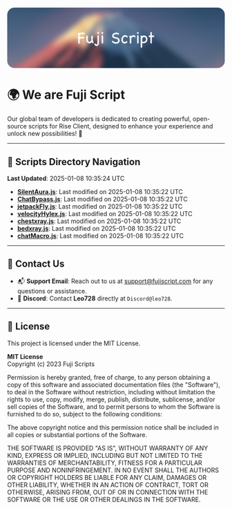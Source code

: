 ![Banner](.github/b.webp)

# 🌍 **We are Fuji Script**

Our global team of developers is dedicated to creating powerful, open-source scripts for Rise Client, designed to enhance your experience and unlock new possibilities! 🌟

---
<!-- SCRIPTS_NAVIGATION_START -->
## 📂 **Scripts Directory Navigation**

**Last Updated**: 2025-01-08 10:35:24 UTC

- **[SilentAura.js](scripts/SilentAura.js)**: Last modified on 2025-01-08 10:35:22 UTC
- **[ChatBypass.js](scripts/ChatBypass.js)**: Last modified on 2025-01-08 10:35:22 UTC
- **[jetpackFly.js](scripts/jetpackFly.js)**: Last modified on 2025-01-08 10:35:22 UTC
- **[velocityHylex.js](scripts/velocityHylex.js)**: Last modified on 2025-01-08 10:35:22 UTC
- **[chestxray.js](scripts/chestxray.js)**: Last modified on 2025-01-08 10:35:22 UTC
- **[bedxray.js](scripts/bedxray.js)**: Last modified on 2025-01-08 10:35:22 UTC
- **[chatMacro.js](scripts/chatMacro.js)**: Last modified on 2025-01-08 10:35:22 UTC

<!-- SCRIPTS_NAVIGATION_END -->

---

## 💬 **Contact Us**  
- 📬 **Support Email**: Reach out to us at [support@fujiscript.com](mailto:support@fujiscript.com) for any questions or assistance.  
- 💬 **Discord**: Contact **Leo728** directly at `Discord@leo728`.

---

## 📜 **License**

This project is licensed under the MIT License.  

**MIT License**  
Copyright (c) 2023 Fuji Scripts  

Permission is hereby granted, free of charge, to any person obtaining a copy of this software and associated documentation files (the "Software"), to deal in the Software without restriction, including without limitation the rights to use, copy, modify, merge, publish, distribute, sublicense, and/or sell copies of the Software, and to permit persons to whom the Software is furnished to do so, subject to the following conditions:  

The above copyright notice and this permission notice shall be included in all copies or substantial portions of the Software.  

THE SOFTWARE IS PROVIDED "AS IS", WITHOUT WARRANTY OF ANY KIND, EXPRESS OR IMPLIED, INCLUDING BUT NOT LIMITED TO THE WARRANTIES OF MERCHANTABILITY, FITNESS FOR A PARTICULAR PURPOSE AND NONINFRINGEMENT. IN NO EVENT SHALL THE AUTHORS OR COPYRIGHT HOLDERS BE LIABLE FOR ANY CLAIM, DAMAGES OR OTHER LIABILITY, WHETHER IN AN ACTION OF CONTRACT, TORT OR OTHERWISE, ARISING FROM, OUT OF OR IN CONNECTION WITH THE SOFTWARE OR THE USE OR OTHER DEALINGS IN THE SOFTWARE.  
